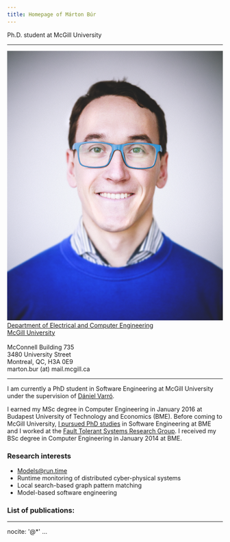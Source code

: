 ```yaml
---
title: Homepage of Márton Búr
---
```

Ph.D. student at McGill University

<link rel="shortcut icon" type="image/png" href="images/falcon.png">



------------------------------------- -----------------------------------------------------------------------------------------
![Marton Bur](images/marton-bur.png)  [Department of Electrical and Computer Engineering](https://www.mcgill.ca/ece/)<br/>
                                      [McGill University](https://www.mcgill.ca/)<br/>
                                      <br/>
                                      McConnell Building 735<br/>
                                      3480 University Street<br/>
                                      Montreal, QC, H3A 0E9<br/>
                                      marton.bur (at) mail.mcgill.ca

-------------------------------------------------------------------------------------------------------------------------------

I am currently a PhD student in Software Engineering at McGill University under the supervision of [Dániel Varró](https://www.mcgill.ca/ece/daniel-varro).

I earned my MSc degree in Computer Engineering in January 2016 at Budapest University of Technology and Economics (BME). Before coming to McGill University, [I pursued PhD studies](https://inf.mit.bme.hu/en/members/burm) in Software Engineering at BME and I worked at the [Fault Tolerant Systems Research Group](https://inf.mit.bme.hu/en/). I received my BSc degree in Computer Engineering in January 2014 at BME.


### Research interests

 * Models@run.time
 * Runtime monitoring of distributed cyber-physical systems
 * Local search-based graph pattern matching
 * Model-based software engineering



### List of publications: 

---
nocite: '@*'
...

[comment]: <> (This is a comment, not rendered)
[//]: <> (>! Spoilers could be added like this)
